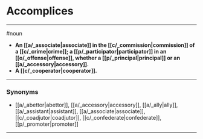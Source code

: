 # Accomplices
---
#noun
- **An [[a/_associate|associate]] in the [[c/_commission|commission]] of a [[c/_crime|crime]]; a [[p/_participator|participator]] in an [[o/_offense|offense]], whether a [[p/_principal|principal]] or an [[a/_accessory|accessory]].**
- **A [[c/_cooperator|cooperator]].**
---
### Synonyms
- [[a/_abettor|abettor]], [[a/_accessory|accessory]], [[a/_ally|ally]], [[a/_assistant|assistant]], [[a/_associate|associate]], [[c/_coadjutor|coadjutor]], [[c/_confederate|confederate]], [[p/_promoter|promoter]]
---

